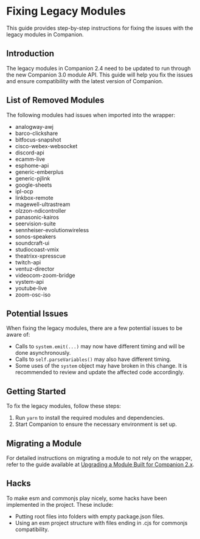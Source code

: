 # Fixing Legacy Modules

This guide provides step-by-step instructions for fixing the issues with the legacy modules in Companion.

## Introduction
The legacy modules in Companion 2.4 need to be updated to run through the new Companion 3.0 module API. This guide will help you fix the issues and ensure compatibility with the latest version of Companion.

## List of Removed Modules
The following modules had issues when imported into the wrapper:
- analogway-awj
- barco-clickshare
- bitfocus-snapshot
- cisco-webex-websocket
- discord-api
- ecamm-live
- esphome-api
- generic-emberplus
- generic-pjlink
- google-sheets
- ipl-ocp
- linkbox-remote
- magewell-ultrastream
- olzzon-ndicontroller
- panasonic-kairos
- seervision-suite
- sennheiser-evolutionwireless
- sonos-speakers
- soundcraft-ui
- studiocoast-vmix
- theatrixx-xpresscue
- twitch-api
- ventuz-director
- videocom-zoom-bridge
- vystem-api
- youtube-live
- zoom-osc-iso

## Potential Issues
When fixing the legacy modules, there are a few potential issues to be aware of:
- Calls to `system.emit(...)` may now have different timing and will be done asynchronously.
- Calls to `self.parseVariables()` may also have different timing.
- Some uses of the `system` object may have broken in this change. It is recommended to review and update the affected code accordingly.

## Getting Started
To fix the legacy modules, follow these steps:
1. Run `yarn` to install the required modules and dependencies.
2. Start Companion to ensure the necessary environment is set up.

## Migrating a Module
For detailed instructions on migrating a module to not rely on the wrapper, refer to the guide available at [Upgrading a Module Built for Companion 2.x](https://github.com/bitfocus/companion-module-base/wiki/Upgrading-a-module-built-for-Companion-2.x).

## Hacks
To make esm and commonjs play nicely, some hacks have been implemented in the project. These include:
- Putting root files into folders with empty package.json files.
- Using an esm project structure with files ending in .cjs for commonjs compatibility.
